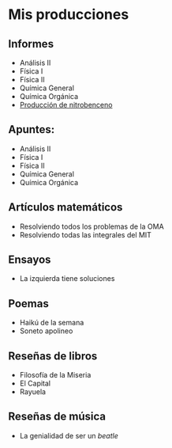 # Mis producciones

## Informes

* Análisis II
* Física I
* Física II
* Química General
* Química Orgánica
 * [Producción de nitrobenceno](./quimica.html)

## Apuntes:

* Análisis II
* Física I
* Física II
* Química General
* Química Orgánica

## Artículos matemáticos

* Resolviendo todos los problemas de la OMA
* Resolviendo todas las integrales del MIT
 
## Ensayos

* La izquierda tiene soluciones

## Poemas

* Haikú de la semana
* Soneto apolineo

## Reseñas de libros

* Filosofía de la Miseria
* El Capital
* Rayuela

## Reseñas de música

* La genialidad de ser un *beatle*
